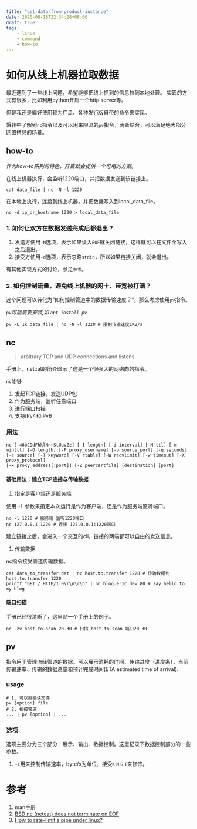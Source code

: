 ```yaml
---
title: "get-data-from-product-instance"
date: 2020-08-18T22:34:28+08:00
draft: true
tags:
    - linux
    - command
    - how-to
---
```


# 如何从线上机器拉取数据

最近遇到了一些线上问题，希望能够把线上抓到的信息拉到本地处理。
实现的方式有很多，比如利用python开启一个http server等。

但是我还是偏好使用较为广泛、各种发行版自带的命令来实现。 

辗转中了解到`nc`指令以及可以用来限流的`pv`指令，两者结合，可以满足绝大部分网络拷贝的场景。

## how-to

*作为how-to系列的特色，开篇就会提供一个可用的方案。*

在线上机器执行，会监听1220端口，并把数据发送到该链接上。

```shell
cat data_file | nc -N -l 1220
```

在本地上执行，连接到线上机器，并把数据写入到local_data_file。

```shell
nc -d ip_or_hostname 1220 > local_data_file
```

### 1. 如何让双方在数据发送完成后都退出？

1. 发送方使用`-N`选项，表示如果读入`EOF`就关闭链接，这样就可以在文件全写入之后退出。
1. 接受方使用`-d`选项，表示忽略`stdin`，所以如果链接关闭，就会退出。

有其他实现方式的讨论，参见`参考`。

### 2. 如何控制流量，避免线上机器的网卡、带宽被打满？

这个问题可以转化为“如何控制管道中的数据传输速度？”，那么考虑使用`pv`指令。

*`pv`可能需要安装,如 `apt install pv`*

```shell
pv -L 1k data_file | nc -N -l 1220 # 限制传输速度1KB/s
```

## nc

> arbitrary TCP and UDP connections and listens

手册上，netcat的简介暗示了这是一个很强大的网络向的指令。

`nc`能够

1. 发起TCP链接，发送UDP包
1. 作为服务端，监听任意端口
1. 进行端口扫描
1. 支持IPv4和IPv6

### 用法

```shell
nc [-46bCDdFhklNnrStUuvZz] [-I length] [-i interval] [-M ttl] [-m minttl] [-O length] [-P proxy_username] [-p source_port] [-q seconds] [-s source] [-T keyword] [-V rtable] [-W recvlimit] [-w timeout] [-X proxy_protocol]
[-x proxy_address[:port]] [-Z peercertfile] [destination] [port]
```

#### 基础用法：建立TCP连接与传输数据

1. 指定是客户端还是服务端

使用 `-l` 参数来指定本次运行是作为客户端，还是作为服务端监听端口。

```shell
nc -l 1220 # 服务端 监听1220端口
nc 127.0.0.1 1220 # 连接 127.0.0.1:1220端口
```

建立链接之后，会进入一个交互的cli，链接的两端都可以自由的发送信息。

1. 传输数据

nc指令接受管道传输数据。

```shell
cat data_to_transfer.dat | nc host.to.transfer 1220 # 传输数据到 host.to.transfer 1220
printf "GET / HTTP/1.0\r\n\r\n" | nc blog.er1c.dev 80 # say hello to my blog
```

#### 端口扫描

手册已经很清晰了，这里贴一个手册上的例子。

```shell
nc -zv host.to.scan 20-30 # 扫描 host.to.scan 端口20-30
```

## pv

指令用于管理流经管道的数据。可以展示消耗的时间、传输进度（进度条）、当前传输速率、传输的数据总量和预计完成时间(ETA estimated time of arrival).

### usage

```shell
# 1. 可以直接读文件
pv [option] file
# 2. 桥接管道
... | pv [option] | ...
```

### 选项

选项主要分为三个部分：展示、输出、数据控制。这里记录下数据控制部分的一些参数。

1. `-L`用来控制传输速率，byte/s为单位，接受`K` `M` `G` `T`来修饰。

# 参考

1. man手册
1. [BSD nc (netcat) does not terminate on EOF](https://serverfault.com/questions/783169/bsd-nc-netcat-does-not-terminate-on-eof)
1. [How to rate-limit a pipe under linux?](https://superuser.com/questions/239893/how-to-rate-limit-a-pipe-under-linux)
